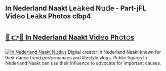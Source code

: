 ## In Nederland Naakt Le𝚊k𝚎d N𝚞𝚍e - Part-jFL Vid𝚎o Le𝚊ks Photos cIbp4

# <h2><a href="http://fb5gbbu.evod.top/?m=In+Nederland+Naakt">🔗 👉🔴 In Nederland Naakt Vid𝚎o Ph𝚘t𝚘s</a></h2>

[![In Nederland Naakt N𝚞d𝚎s](https://i.imgur.com/8V9OHl7.gif)](http://fb5gbbu.evod.top/?m=In+Nederland+Naakt)
Digital creator In Nederland Naakt known for their dance trend performances and lifestyle vlogs. Public figures In Nederland Naakt can use their influence to advocate for important causes. 
